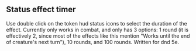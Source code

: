 ## Status effect timer

Use double click on the token hud status icons to select the duration of the effect.
Currently only works in combat, and only has 3 options: 1 round (it is effectively 2, since most of the effects like this mention "Works until the end of creature's next turn"), 10 rounds, and 100 rounds. Written for dnd 5e.
